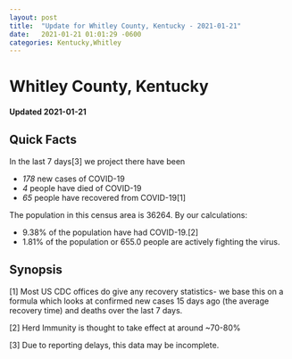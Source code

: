 ```yaml
---
layout: post
title:  "Update for Whitley County, Kentucky - 2021-01-21"
date:   2021-01-21 01:01:29 -0600
categories: Kentucky,Whitley
---
```


# Whitley County, Kentucky
#### Updated 2021-01-21

## Quick Facts

In the last 7 days[3] we project there have been
- *178* new cases of COVID-19
- *4* people have died of COVID-19
- *65* people have recovered from COVID-19[1]

The population in this census area is 36264. By our calculations:
- 9.38% of the population have had COVID-19.[2]
- 1.81% of the population or 655.0 people are actively fighting the virus.

## Synopsis




[1] Most US CDC offices do give any recovery statistics- we base this on a formula which looks at confirmed new cases
15 days ago (the average recovery time) and deaths over the last 7 days.

[2] Herd Immunity is thought to take effect at around ~70-80%

[3] Due to reporting delays, this data may be incomplete.
 
    